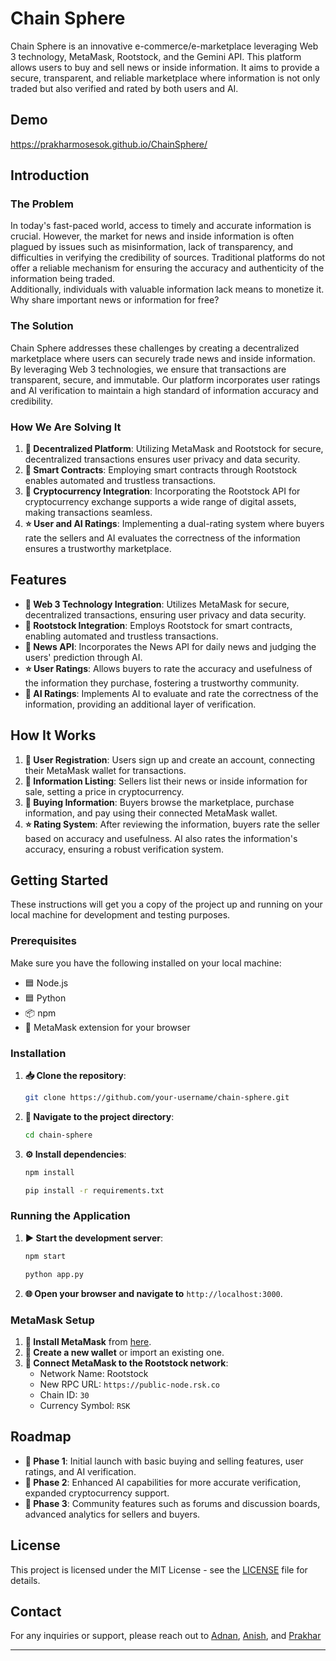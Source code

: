 # Chain Sphere

Chain Sphere is an innovative e-commerce/e-marketplace leveraging Web 3 technology, MetaMask, Rootstock, and the Gemini API. This platform allows users to buy and sell news or inside information. It aims to provide a secure, transparent, and reliable marketplace where information is not only traded but also verified and rated by both users and AI.

## Demo
https://prakharmosesok.github.io/ChainSphere/

## Introduction

### The Problem

In today's fast-paced world, access to timely and accurate information is crucial. However, the market for news and inside information is often plagued by issues such as misinformation, lack of transparency, and difficulties in verifying the credibility of sources. Traditional platforms do not offer a reliable mechanism for ensuring the accuracy and authenticity of the information being traded.
<br>
Additionally, individuals with valuable information lack means to monetize it. Why share important news or information for free?

### The Solution

Chain Sphere addresses these challenges by creating a decentralized marketplace where users can securely trade news and inside information. By leveraging Web 3 technologies, we ensure that transactions are transparent, secure, and immutable. Our platform incorporates user ratings and AI verification to maintain a high standard of information accuracy and credibility.

### How We Are Solving It

1. **🔗 Decentralized Platform**: Utilizing MetaMask and Rootstock for secure, decentralized transactions ensures user privacy and data security.
2. **📝 Smart Contracts**: Employing smart contracts through Rootstock enables automated and trustless transactions.
3. **💱 Cryptocurrency Integration**: Incorporating the Rootstock API for cryptocurrency exchange supports a wide range of digital assets, making transactions seamless.
4. **⭐ User and AI Ratings**: Implementing a dual-rating system where buyers rate the sellers and AI evaluates the correctness of the information ensures a trustworthy marketplace.

## Features

- **🔗 Web 3 Technology Integration**: Utilizes MetaMask for secure, decentralized transactions, ensuring user privacy and data security.
- **📝 Rootstock Integration**: Employs Rootstock for smart contracts, enabling automated and trustless transactions.
- **📰 News API**: Incorporates the News API for daily news and judging the users' prediction through AI.
- **⭐ User Ratings**: Allows buyers to rate the accuracy and usefulness of the information they purchase, fostering a trustworthy community.
- **🤖 AI Ratings**: Implements AI to evaluate and rate the correctness of the information, providing an additional layer of verification.

## How It Works

1. **👤 User Registration**: Users sign up and create an account, connecting their MetaMask wallet for transactions.
2. **📃 Information Listing**: Sellers list their news or inside information for sale, setting a price in cryptocurrency.
3. **🛒 Buying Information**: Buyers browse the marketplace, purchase information, and pay using their connected MetaMask wallet.
4. **⭐ Rating System**: After reviewing the information, buyers rate the seller based on accuracy and usefulness. AI also rates the information's accuracy, ensuring a robust verification system.

## Getting Started

These instructions will get you a copy of the project up and running on your local machine for development and testing purposes.

### Prerequisites

Make sure you have the following installed on your local machine:

- 🟦 Node.js
- 🟦 Python
- 📦 npm
- 🦊 MetaMask extension for your browser

### Installation

1. **📥 Clone the repository**:
    ```bash
    git clone https://github.com/your-username/chain-sphere.git
    ```
2. **📂 Navigate to the project directory**:
    ```bash
    cd chain-sphere
    ```
3. **⚙️ Install dependencies**:
    ```bash
    npm install
    ```
    ```bash
    pip install -r requirements.txt
    ```

### Running the Application

1. **▶️ Start the development server**:
    ```bash
    npm start
    ```
     ```bash
    python app.py
    ```
2. **🌐 Open your browser and navigate to** `http://localhost:3000`.

### MetaMask Setup

1. **🔄 Install MetaMask** from [here](https://metamask.io/).
2. **🔑 Create a new wallet** or import an existing one.
3. **🔗 Connect MetaMask to the Rootstock network**:
    - Network Name: Rootstock
    - New RPC URL: `https://public-node.rsk.co`
    - Chain ID: `30`
    - Currency Symbol: `RSK`


## Roadmap

- **🔹 Phase 1**: Initial launch with basic buying and selling features, user ratings, and AI verification.
- **🔹 Phase 2**: Enhanced AI capabilities for more accurate verification, expanded cryptocurrency support.
- **🔹 Phase 3**: Community features such as forums and discussion boards, advanced analytics for sellers and buyers.

## License

This project is licensed under the MIT License - see the [LICENSE](LICENSE) file for details.

## Contact

For any inquiries or support, please reach out to [Adnan](mailto:rizviadnan72@gmail.com), [Anish](mailto:your-email@example.com), and [Prakhar](mailto:your-email@example.com)

---
